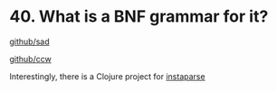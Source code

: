 # 40. What is a BNF grammar for it? 


[github/sad](https://github.com/arrdem/sad/blob/master/src/me/arrdem/sad/grammars/bnf.clj)

[github/ccw](https://github.com/laurentpetit/ccw/blob/3738a4fd768bcb0399630b7f6a6427a3066bdaa9/clojure-antlr-grammar/src/Clojure.g)

Interestingly, there is a Clojure project for [instaparse](https://github.com/Engelberg/instaparse)
